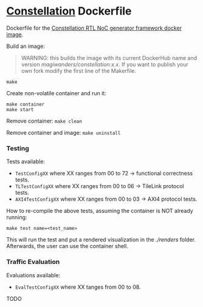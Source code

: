 # [Constellation](https://constellation.readthedocs.io/en/latest/index.html) Dockerfile
Dockerfile for the [Constellation RTL NoC generator framework docker image](https://hub.docker.com/r/magiwanders/constellation). 

Build an image:

> WARNING: this builds the image with its current DockerHub name and version *magiwanders/constellation:x.x*. If you want to publish your own fork modify the first line of the Makerfile.

```
make 
```

Create non-volatile container and run it:

```
make container
make start
```

Remove container:
```make clean```

Remove container and image:
```make uninstall```

### Testing
Tests available:
- ```TestConfigXX``` where XX ranges from 00 to 72 -> functional correctness tests.
- ```TLTestConfigXX``` where XX ranges from 00 to 06 -> TileLink protocol tests.
- ```AXI4TestConfigXX``` where XX ranges from 00 to 03 -> AXI4 protocol tests.

How to re-compile the above tests, assuming the container is NOT already running:

```
make test name=<test_name>
```

This will run the test and put a rendered visualization in the *./renders* folder. Afterwards, the user can use the container shell.

### Traffic Evaluation
Evaluations available:
- ```EvalTestConfigXX``` where XX tanges from 00 to 08.

TODO
